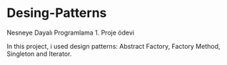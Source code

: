 # Desing-Patterns
Nesneye Dayalı Programlama 1. Proje ödevi

In this project, i used design patterns: Abstract Factory, Factory Method, Singleton and Iterator.
